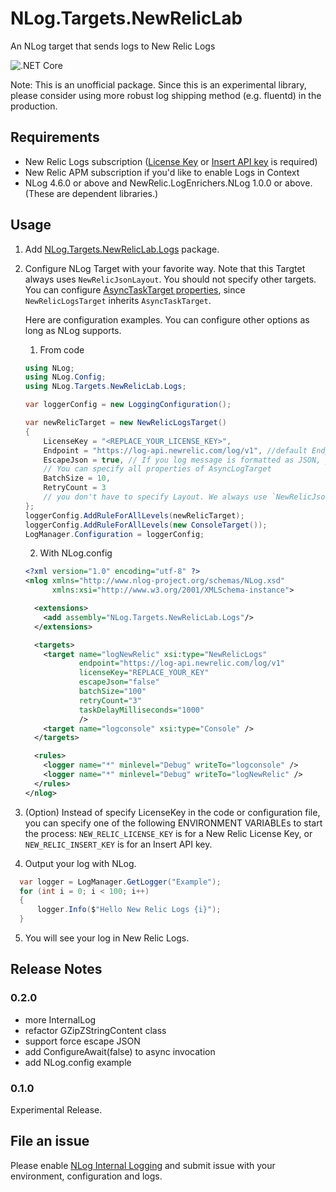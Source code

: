 # NLog.Targets.NewRelicLab
An NLog target that sends logs to New Relic Logs

![.NET Core](https://github.com/tanaka-takayoshi/NLog.Targets.NewRelicLab/workflows/.NET%20Core/badge.svg)

Note: This is an unofficial package. Since this is an experimental library, please consider using more robust log shipping method (e.g. fluentd) in the production.

## Requirements

- New Relic Logs subscription ([License Key](https://docs.newrelic.com/docs/accounts/install-new-relic/account-setup/license-key) or [Insert API key](https://docs.newrelic.com/docs/apis/get-started/intro-apis/types-new-relic-api-keys#event-insert-key) is required)
- New Relic APM subscription if you'd like to enable Logs in Context
- NLog 4.6.0 or above and NewRelic.LogEnrichers.NLog 1.0.0 or above. (These are dependent libraries.)

## Usage

1. Add [NLog.Targets.NewRelicLab.Logs](https://www.nuget.org/packages/NLog.Targets.NewRelicLab.Logs) package.

2. Configure NLog Target with your favorite way. Note that this Targtet always uses `NewRelicJsonLayout`. You should not specify other targets. You can configure [AsyncTaskTarget properties](https://github.com/NLog/NLog/wiki/How-to-write-a-custom-async-target#asynctasktarget-features), since `NewRelicLogsTarget` inherits `AsyncTaskTarget`.

   Here are configuration examples. You can configure other options as long as NLog supports.

   1. From code

    ```cs 
    using NLog;
    using NLog.Config;
    using NLog.Targets.NewRelicLab.Logs;
    ```
   
    ```cs
    var loggerConfig = new LoggingConfiguration();

    var newRelicTarget = new NewRelicLogsTarget()
    {
        LicenseKey = "<REPLACE_YOUR_LICENSE_KEY>",
        Endpoint = "https://log-api.newrelic.com/log/v1", //default Endpoint is US
        EscapeJson = true, // If you log message is formatted as JSON, you can forcely formate the JSON to plain formatted string.
        // You can specify all properties of AsyncLogTarget
        BatchSize = 10,
        RetryCount = 3
        // you don't have to specify Layout. We always use `NewRelicJsonLayout` whatever layout you specify.
    };
    loggerConfig.AddRuleForAllLevels(newRelicTarget);
    loggerConfig.AddRuleForAllLevels(new ConsoleTarget());
    LogManager.Configuration = loggerConfig;
    ```
   
    2. With NLog.config

    ```xml
    <?xml version="1.0" encoding="utf-8" ?>
    <nlog xmlns="http://www.nlog-project.org/schemas/NLog.xsd"
          xmlns:xsi="http://www.w3.org/2001/XMLSchema-instance">

      <extensions>
        <add assembly="NLog.Targets.NewRelicLab.Logs"/>
      </extensions>

      <targets>
        <target name="logNewRelic" xsi:type="NewRelicLogs" 
                endpoint="https://log-api.newrelic.com/log/v1"
                licenseKey="REPLACE_YOUR_KEY"
                escapeJson="false"
                batchSize="100"
                retryCount="3"
                taskDelayMilliseconds="1000"
                />
        <target name="logconsole" xsi:type="Console" />
      </targets>

      <rules>
        <logger name="*" minlevel="Debug" writeTo="logconsole" />
        <logger name="*" minlevel="Debug" writeTo="logNewRelic" />
      </rules>
    </nlog>
    ```
  
3. (Option) Instead of specify LicenseKey in the code or configuration file, you can specify one of the following ENVIRONMENT VARIABLEs to start the process: `NEW_RELIC_LICENSE_KEY` is for a New Relic License Key, or `NEW_RELIC_INSERT_KEY` is for an Insert API key.
  
4. Output your log with NLog.

  ```cs
    var logger = LogManager.GetLogger("Example");
    for (int i = 0; i < 100; i++)
    {
        logger.Info($"Hello New Relic Logs {i}");
    }
  ```
  
5. You will see your log in New Relic Logs.

## Release Notes

### 0.2.0

- more InternalLog
- refactor GZipZStringContent class
- support force escape JSON
- add ConfigureAwait(false) to async invocation
- add NLog.config example

### 0.1.0

Experimental Release.

## File an issue

Please enable [NLog Internal Logging](https://github.com/NLog/NLog/wiki/Internal-Logging) and submit issue with your environment, configuration and logs.
